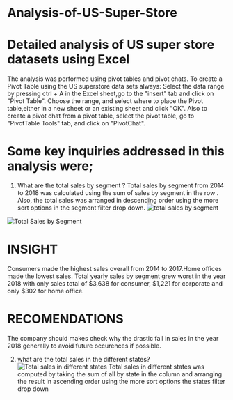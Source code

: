 # Analysis-of-US-Super-Store
# Detailed analysis of US super store datasets using Excel

The analysis was performed using pivot tables and pivot chats.
To create a Pivot Table using the US superstore data sets always:
Select the data range by pressing ctrl + A in the Excel sheet,go to the "insert" tab and click on "Pivot Table". Choose the range, and select where to place the Pivot table,either in a new sheet or an existing sheet and click "OK".
Also to create a pivot chat from a pivot table, select the pivot table, go to "PivotTable Tools" tab, and click on "PivotChat".

# Some key inquiries addressed in this analysis were;

1. What are the total sales by segment ?
Total  sales by segment from 2014 to 2018 was calculated using the sum of sales by segment in the row . Also, the total sales was arranged in descending order using the more sort options in the segment filter drop down.
![total sales by segment](https://github.com/Narin0909/Analysis-of-US-Super-Store/assets/147630963/6c1e30bf-aeee-4329-82c3-36304a604d2a)

![Total Sales by Segment](https://github.com/Narin0909/Analysis-of-US-Super-Store/assets/147630963/e78b7cc9-f084-4893-a248-082869e33373)
# INSIGHT
Consumers made the highest sales overall from 2014 to 2017.Home offices made the lowest sales. Total yearly sales by segment grew worst in the year 2018 with only sales total of $3,638 for consumer, $1,221 for corporate and only $302 for home office.
# RECOMENDATIONS
The company should makes check why the drastic fall in sales in the year 2018 generally to avoid future occurences if possible.

2. what are the total sales  in the different states?
![Total sales in different states](https://github.com/Narin0909/Analysis-of-US-Super-Store/assets/147630963/0318d05e-03e5-4955-b99d-91a1dc2cc4d4)
Total sales in different states was computed by taking the sum of all by state in the column and arranging the result in ascending order using the more sort options the states filter drop down











